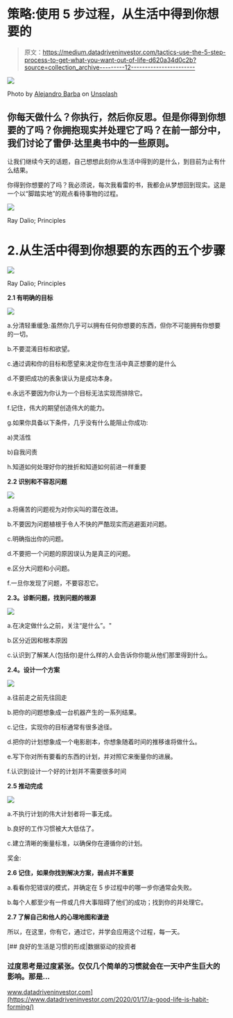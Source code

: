 # 策略:使用 5 步过程，从生活中得到你想要的

> 原文：<https://medium.datadriveninvestor.com/tactics-use-the-5-step-process-to-get-what-you-want-out-of-life-d620a34d0c2b?source=collection_archive---------12----------------------->

![](img/a8f037a9e1f527423a354e29ca843459.png)

Photo by [Alejandro Barba](https://unsplash.com/@albrb?utm_source=unsplash&utm_medium=referral&utm_content=creditCopyText) on [Unsplash](https://unsplash.com/s/photos/principles?utm_source=unsplash&utm_medium=referral&utm_content=creditCopyText)

## 你每天做什么？你执行，然后你反思。但是你得到你想要的了吗？你拥抱现实并处理它了吗？在前一部分中，我们讨论了雷伊·达里奥书中的一些原则。

让我们继续今天的话题，自己想想此刻你从生活中得到的是什么，到目前为止有什么结果。

你得到你想要的了吗？我必须说，每次我看雷的书，我都会从梦想回到现实。这是一个以“脚踏实地”的观点看待事物的过程。

![](img/802cd4497e19c99f37652bd2acf26502.png)

Ray Dalio; Principles

# 2.从生活中得到你想要的东西的五个步骤

![](img/6e9053713aaa6ea3b5a5706d0f3b1fb9.png)

Ray Dalio; Principles

**2.1 有明确的目标**

![](img/e1a545400faaee6fda009122edc5e5e0.png)

a.分清轻重缓急:虽然你几乎可以拥有任何你想要的东西，但你不可能拥有你想要的一切。

b.不要混淆目标和欲望。

c.通过调和你的目标和愿望来决定你在生活中真正想要的是什么

d.不要把成功的表象误认为是成功本身。

e.永远不要因为你认为一个目标无法实现而排除它。

f.记住，伟大的期望创造伟大的能力。

g.如果你具备以下条件，几乎没有什么能阻止你成功:

a)灵活性

b)自我问责

h.知道如何处理好你的挫折和知道如何前进一样重要

**2.2 识别和不容忍问题**

![](img/ae7390123296298167957bca7d4f143f.png)

a.将痛苦的问题视为对你尖叫的潜在改进。

b.不要因为问题植根于令人不快的严酷现实而逃避面对问题。

c.明确指出你的问题。

d.不要把一个问题的原因误认为是真正的问题。

e.区分大问题和小问题。

f.一旦你发现了问题，不要容忍它。

**2.3。诊断问题，找到问题的根源**

![](img/99020f5c3ecf04b598f12fb7744fec68.png)

a.在决定做什么之前，关注“是什么”。"

b.区分近因和根本原因

c.认识到了解某人(包括你)是什么样的人会告诉你你能从他们那里得到什么。

**2.4。设计一个方案**

![](img/12092904018a2ae7ecafc48d7033b7e0.png)

a.往前走之前先往回走

b.把你的问题想象成一台机器产生的一系列结果。

c.记住，实现你的目标通常有很多途径。

d.把你的计划想象成一个电影剧本，你想象随着时间的推移谁将做什么。

e.写下你对所有要看的东西的计划，并对照它来衡量你的进展。

f.认识到设计一个好的计划并不需要很多时间

**2.5 推动完成**

![](img/4ee807da8b89adf55ee2c55b79143fba.png)

a.不执行计划的伟大计划者将一事无成。

b.良好的工作习惯被大大低估了。

c.建立清晰的衡量标准，以确保你在遵循你的计划。

奖金:

**2.6 记住，如果你找到解决方案，弱点并不重要**

a.看看你犯错误的模式，并确定在 5 步过程中的哪一步你通常会失败。

b.每个人都至少有一件或几件大事阻碍了他们的成功；找到你的并处理它。

**2.7 了解自己和他人的心理地图和谦逊**

所以，在这里，你有它，通过它，并学会应用这个过程，每一天。

[](https://www.datadriveninvestor.com/2020/01/17/a-good-life-is-habit-forming/) [## 良好的生活是习惯的形成|数据驱动的投资者

### 过度思考是过度紧张。仅仅几个简单的习惯就会在一天中产生巨大的影响。那是…

www.datadriveninvestor.com](https://www.datadriveninvestor.com/2020/01/17/a-good-life-is-habit-forming/)